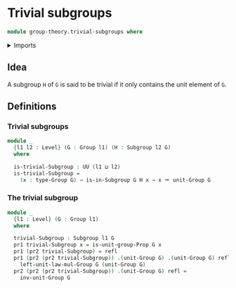 # Trivial subgroups

```agda
module group-theory.trivial-subgroups where
```

<details><summary>Imports</summary>

```agda
open import group-theory.groups
open import group-theory.subgroups
open import foundation.dependent-pair-types
open import foundation.identity-types
open import foundation.universe-levels
```

</details>

## Idea

A subgroup `H` of `G` is said to be trivial if it only contains the unit element of `G`.

## Definitions

### Trivial subgroups

```agda
module _
  {l1 l2 : Level} (G : Group l1) (H : Subgroup l2 G)
  where

  is-trivial-Subgroup : UU (l1 ⊔ l2)
  is-trivial-Subgroup =
    (x : type-Group G) → is-in-Subgroup G H x → x ＝ unit-Group G
```

### The trivial subgroup

```agda
module _
  {l1 : Level} (G : Group l1)
  where

  trivial-Subgroup : Subgroup l1 G
  pr1 trivial-Subgroup x = is-unit-group-Prop G x
  pr1 (pr2 trivial-Subgroup) = refl
  pr1 (pr2 (pr2 trivial-Subgroup)) .(unit-Group G) .(unit-Group G) refl refl =
    left-unit-law-mul-Group G (unit-Group G)
  pr2 (pr2 (pr2 trivial-Subgroup)) .(unit-Group G) refl =
    inv-unit-Group G
```
